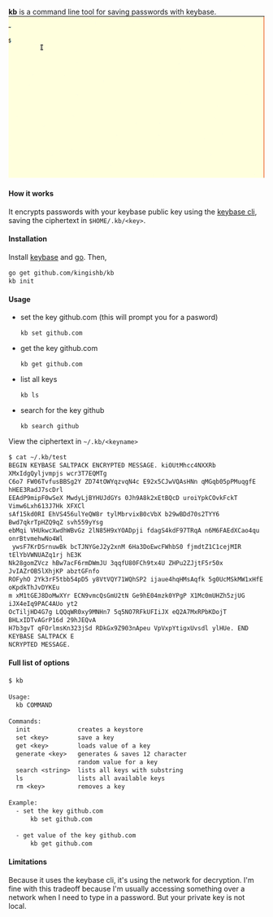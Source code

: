 
**kb** is a command line tool for saving passwords with keybase.
![](./kb.gif)

#### How it works

It encrypts passwords with your keybase public key using the [keybase
cli](https://keybase.io/docs/command_line), saving the ciphertext in `$HOME/.kb/<key>`.

#### Installation
Install [keybase](https://keybase.io/) and [go](https://golang.org/doc/install). Then,
```
go get github.com/kingishb/kb
kb init
```

#### Usage

* set the key github.com (this will prompt you for a pasword)
  ```text
  kb set github.com
  ```
* get the key github.com
  ```text
  kb get github.com
  ```
* list all keys
  ```text
  kb ls
  ```
* search for the key github
   ```text
   kb search github
   ```

View the ciphertext in `~/.kb/<keyname>` 
```text
$ cat ~/.kb/test
BEGIN KEYBASE SALTPACK ENCRYPTED MESSAGE. kiOUtMhcc4NXXRb XMxIdgQyljvmpjs wcr3T7EQMTg
C6o7 FW06TvfusBBSg2Y ZD74tOWYqzvqN4c E92x5CJwVQAsHNn qMGqb05pPMuqgfE hHEE3RadJ7scDrl
EEAdP9mipF0wSeX MwdyLjBYHUJdGYs 0Jh9A8k2xEtBQcD uroiYpkCOvkFckT Vimw6Lxh613J7Hk XFXCl
sAf15kd0RI EhVS456ulYeQW8r tylMbrvixB0cVbX b29wBDd70s2TYY6 Bwd7qkrTpHZQ9qZ svh559yYsg
ebMqi VHUkwcXwdhWBvGz 2lN85H9xYOADpji fdagS4kdF97TRqA n6M6FAEdXCao4qu onrBtvmehwNo4Wl
 ywsF7KrDSrnuwBk bcTJNYGeJ2y2xnM 6Ha3DoEwcFWhbS0 fjmdtZ1C1cejMIR tElYbVWNUAZq1rj hE3K
Nk28gomZVcz hBw7acF6rmDWmJU 3qqfU80FCh9tx4U ZHPu2ZJjtF5r50x JvIAZrOB5lXhjKP abztGFnfo
ROFyhO 2Yk3rF5tbb54pD5 y8VtVQY71WQhSP2 ijaue4hqHMsAqfk 5g0UcMSkMW1xHfE oKpdkThJvDYKEu
m xM1tGEJ8DoMwXYr ECN9vmcQsGmU2tN Ge9hE04mzk0YPgP X1Mc0mUHZh5zjUG iJX4eIq9PAC4AUo yt2
OcTiljHD4G7g LQQqWR0xy9MNHn7 5q5NO7RFkUFIiJX eQ2A7MxRPbKDojT BHLxIDTvAGrP16d 29hJEQvA
H7b3gvT qFOrlmsKn323jSd RDkGx9Z903nApeu VpVxpYtigxUvsdl ylHUe. END KEYBASE SALTPACK E
NCRYPTED MESSAGE.
```

#### Full list of options
```
$ kb

Usage:
  kb COMMAND

Commands:
  init             creates a keystore
  set <key>        save a key
  get <key>        loads value of a key
  generate <key>   generates & saves 12 character
                   random value for a key
  search <string>  lists all keys with substring
  ls               lists all available keys
  rm <key>         removes a key

Example:
  - set the key github.com
      kb set github.com

  - get value of the key github.com
      kb get github.com

```

#### Limitations
Because it uses the keybase cli, it's using the network for decryption.
I'm fine with this tradeoff because I'm usually accessing something over
a network when I need to type in a password. But your private key is not local.
